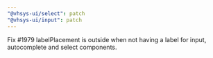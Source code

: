 ```yaml
---
"@vhsys-ui/select": patch
"@vhsys-ui/input": patch
---
```


Fix #1979 labelPlacement is outside when not having a label for input, autocomplete and select components.
